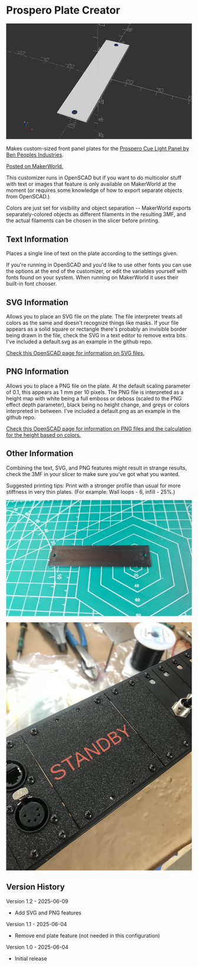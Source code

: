# Prospero Plate Creator

![Screenshot of single plate viewed in OpenSCAD](ProsperoPlateMaker.png)

Makes custom-sized front panel plates for the [Prospero Cue Light Panel by Ben Peoples Industries](https://benpeoples.com/stock-products/prospero-cue-light-system/).

[Posted on MakerWorld.](https://makerworld.com/en/models/1487187-prospero-plate-creator)

This customizer runs in OpenSCAD but if you want to do multicolor stuff with text or images that feature is only available on MakerWorld at the moment (or requires some knowledge of how to export separate objects from OpenSCAD.)

Colors are just set for visibility and object separation -- MakerWorld exports separately-colored objects as different filaments in the resulting 3MF, and the actual filaments can be chosen in the slicer before printing.

## Text Information

Places a single line of text on the plate according to the settings given.

If you're running in OpenSCAD and you'd like to use other fonts you can use the options at the end of the customizer, or edit the variables yourself with fonts found on your system.  When running on MakerWorld it uses their built-in font chooser.

## SVG Information

Allows you to place an SVG file on the plate.  The file interpreter treats all colors as the same and doesn't recognize things like masks.  If your file appears as a solid square or rectangle there's probably an invisible border being drawn in the file, check the SVG in a text editor to remove extra bits.  I've included a default.svg as an example in the github repo.

[Check this OpenSCAD page for information on SVG files.](https://en.wikibooks.org/wiki/OpenSCAD_User_Manual/SVG_Import)

## PNG Information

Allows you to place a PNG file on the plate.  At the default scaling parameter of 0.1, this appears as 1 mm per 10 pixels.  The PNG file is interpreted as a height map with white being a full emboss or deboss (scaled to the PNG effect depth parameter), black being no height change, and greys or colors interpreted in between.  I've included a default.png as an example in the github repo.

[Check this OpenSCAD page for information on PNG files and the calculation for the height based on colors.](https://en.wikibooks.org/wiki/OpenSCAD_User_Manual/Importing_Geometry#surface)

## Other Information

Combining the text, SVG, and PNG features might result in strange results, check the 3MF in your slicer to make sure you've got what you wanted.

Suggested printing tips: Print with a stronger profile than usual for more stiffness in very thin plates.  (For example: Wall loops - 6, infill - 25%.)


![Photograph of single plate printed in black PLA](ProsperoPlate-Single.jpg)

![Photograph of quad plate with text mounted in Prospero unit](ProsperoPlate-4WideWithText.jpg)

## Version History

Version 1.2 - 2025-06-09

- Add SVG and PNG features

Version 1.1 - 2025-06-04

- Remove end plate feature (not needed in this configuration)

Version 1.0 - 2025-06-04

- Initial release

